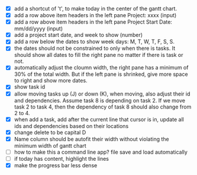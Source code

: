 - [x] add a shortcut of 't', to make today in the center of the gantt chart. 
- [x] add a row above item headers in the left pane   Project: xxxx (input)
- [x] add a row above item headers in the left pane   Project Start Date: mm/dd/yyyy (input)
- [x] add a project start date, and week to show (number)
- [x] add a row below the dates to show week days: M, T, W, T, F, S, S. 
- [x] the dates should not be constrained to only when there is tasks. It should show all dates to fill the right pane no matter if there is task or not.
- [x] automatically adjust the cloumn width, the right pane has a minimum of 30% of the total width. But if the left pane is shrinked, give more space to right and show more dates. 
- [x] show task id
- [x] allow moving tasks up (J) or down (K), when moving, also adjust their id and dependencies. Assume task 8 is depending on task 2. If we move task 2 to task 4, then the dependency of task 8 should also change from 2 to 4. 
- [x] when add a task, add after the current line that cursor is in, update all ids and dependencies based on their locations
- [x] change delete to be capital D
- [x] Name column should be autofit their width without violating the minimum width of gantt chart
- [ ] how to make this a command line app? file save and load automatically
- [ ] if today has content, highlight the lines
- [x] make the progress bar less dense
